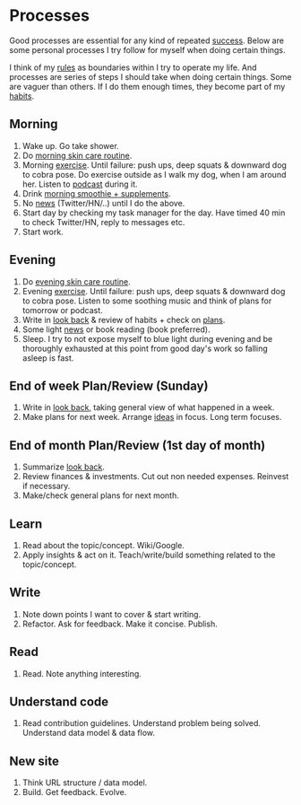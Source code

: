# Processes

Good processes are essential for any kind of repeated [success](../life/success.md). Below are some personal processes I try follow for myself when doing certain things.

I think of my [rules](rules.md) as boundaries within I try to operate my life. And processes are series of steps I should take when doing certain things. Some are vaguer than others. If I do them enough times, they become part of my [habits](habits.md).

## Morning

1. Wake up. Go take shower.
2. Do [morning skin care routine](../health/skin-care.md).
3. Morning [exercise](../fitness/exercises.md). Until failure: push ups, deep squats & downward dog to cobra pose. Do exercise outside as I walk my dog, when I am around her. Listen to [podcast](../podcasts/podcasts.md) during it.
4. Drink [morning smoothie + supplements](../health/nutrition/supplements.md).
5. No [news](../research/staying-on-top-of-things.md) (Twitter/HN/..) until I do the above.
6. Start day by checking my task manager for the day. Have timed 40 min to check Twitter/HN, reply to messages etc.
7. Start work.

## Evening

1. Do [evening skin care routine](../health/skin-care.md).
2. Evening [exercise](../fitness/exercises.md). Until failure: push ups, deep squats & downward dog to cobra pose. Listen to some soothing music and think of plans for tomorrow or podcast.
3. Write in [look back](../looking-back/looking-back.md) & review of habits + check on [plans](goals.md).
4. Some light [news](../research/staying-on-top-of-things.md) or book reading (book preferred).
5. Sleep. I try to not expose myself to blue light during evening and be thoroughly exhausted at this point from good day's work so falling asleep is fast.

## End of week Plan/Review (Sunday)

1. Write in [look back](../looking-back/looking-back.md), taking general view of what happened in a week.
2. Make plans for next week. Arrange [ideas](../ideas/ideas.md) in focus. Long term focuses.

## End of month Plan/Review (1st day of month)

1. Summarize [look back](../looking-back/looking-back.md).
2. Review finances & investments. Cut out non needed expenses. Reinvest if necessary.
3. Make/check general plans for next month.

## Learn

1. Read about the topic/concept. Wiki/Google.
2. Apply insights & act on it. Teach/write/build something related to the topic/concept.

## Write

1. Note down points I want to cover & start writing.
2. Refactor. Ask for feedback. Make it concise. Publish.

## Read

1. Read. Note anything interesting.

## Understand code

1. Read contribution guidelines. Understand problem being solved. Understand data model & data flow.

## New site

1. Think URL structure / data model.
2. Build. Get feedback. Evolve.
